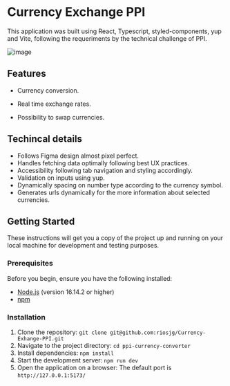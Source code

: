 # Currency Exchange PPI

This application was built using React, Typescript, styled-components, yup and Vite, following the requeriments by the technical challenge of PPI.

![image](https://github.com/riosjg/Currency-Exhange-PPI/assets/59302971/4080242a-3a87-4f2f-9378-ff0701c6900d)


## Features

- Currency conversion.

- Real time exchange rates.

- Possibility to swap currencies.

## Techincal details

- Follows Figma design almost pixel perfect.
- Handles fetching data optimally following best UX practices.
- Accessibility following tab navigation and styling accordingly.
- Validation on inputs using yup.
- Dynamically spacing on number type according to the currency symbol.
- Generates urls dynamically for the more information about selected currencies.

## Getting Started

These instructions will get you a copy of the project up and running on your local machine for development and testing purposes.

### Prerequisites

Before you begin, ensure you have the following installed:

- [Node.js](https://nodejs.org/) (version 16.14.2 or higher)
- [npm](https://www.npmjs.com/)

### Installation

1. Clone the repository:
   `git clone git@github.com:riosjg/Currency-Exhange-PPI.git`
2. Navigate to the project directory:
   `cd ppi-currency-converter`
3. Install dependencies:
   `npm install`
4. Start the development server:
   `npm run dev`
5. Open the application on a browser:
   The default port is `http://127.0.0.1:5173/`
